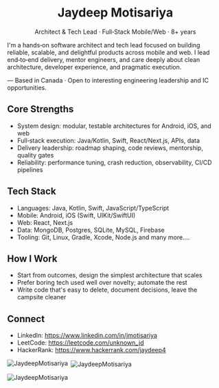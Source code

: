 <div align="center">

# Jaydeep Motisariya

Architect & Tech Lead · Full‑Stack Mobile/Web · 8+ years

<!-- Consider adding a subtle banner image here that reflects your work/style. Keep it lightweight. -->

</div>

I'm a hands‑on software architect and tech lead focused on building reliable, scalable, and delightful products across mobile and web. I lead end‑to‑end delivery, mentor engineers, and care deeply about clean architecture, developer experience, and pragmatic execution.

— Based in Canada · Open to interesting engineering leadership and IC opportunities.

## Core Strengths

- System design: modular, testable architectures for Android, iOS, and web
- Full‑stack execution: Java/Kotlin, Swift, React/Next.js, APIs, data
- Delivery leadership: roadmap shaping, code reviews, mentorship, quality gates
- Reliability: performance tuning, crash reduction, observability, CI/CD pipelines

## Tech Stack

- Languages: Java, Kotlin, Swift, JavaScript/TypeScript
- Mobile: Android, iOS (Swift, UIKit/SwiftUI)
- Web: React, Next.js
- Data: MongoDB, Postgres, SQLite, MySQL, Firebase
- Tooling: Git, Linux, Gradle, Xcode, Node.js and many more....

## How I Work

- Start from outcomes, design the simplest architecture that scales
- Prefer boring tech used well over novelty; automate the rest
- Write code that's easy to delete, document decisions, leave the campsite cleaner

## Connect

- LinkedIn: https://www.linkedin.com/in/jmotisariya
- LeetCode: https://leetcode.com/unknown_jd
- HackerRank: https://www.hackerrank.com/jaydeep4





<p><img align="left" src="https://github-readme-stats.vercel.app/api/top-langs?username=JaydeepMotisariya&show_icons=true&locale=en&layout=compact" alt="JaydeepMotisariya" /></p>

<p>&nbsp;<img align="center" src="https://github-readme-stats.vercel.app/api?username=JaydeepMotisariya&show_icons=true&locale=en" alt="JaydeepMotisariya" /></p>

<p><img align="center" src="https://github-readme-streak-stats.herokuapp.com/?user=JaydeepMotisariya&" alt="JaydeepMotisariya" /></p>


